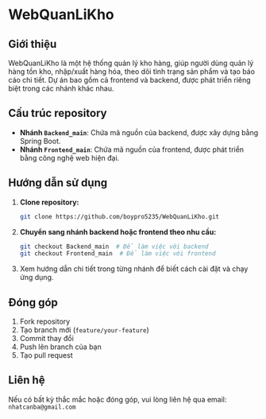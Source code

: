 # WebQuanLiKho

## Giới thiệu
WebQuanLiKho là một hệ thống quản lý kho hàng, giúp người dùng quản lý hàng tồn kho, nhập/xuất hàng hóa, theo dõi tình trạng sản phẩm và tạo báo cáo chi tiết. Dự án bao gồm cả frontend và backend, được phát triển riêng biệt trong các nhánh khác nhau.

## Cấu trúc repository
- **Nhánh `Backend_main`**: Chứa mã nguồn của backend, được xây dựng bằng Spring Boot.
- **Nhánh `Frontend_main`**: Chứa mã nguồn của frontend, được phát triển bằng công nghệ web hiện đại.

## Hướng dẫn sử dụng
1. **Clone repository:**
   ```sh
   git clone https://github.com/boypro5235/WebQuanLiKho.git
   ```
2. **Chuyển sang nhánh backend hoặc frontend theo nhu cầu:**
   ```sh
   git checkout Backend_main  # Để làm việc với backend
   git checkout Frontend_main  # Để làm việc với frontend
   ```
3. Xem hướng dẫn chi tiết trong từng nhánh để biết cách cài đặt và chạy ứng dụng.

## Đóng góp
1. Fork repository
2. Tạo branch mới (`feature/your-feature`)
3. Commit thay đổi
4. Push lên branch của bạn
5. Tạo pull request

## Liên hệ
Nếu có bất kỳ thắc mắc hoặc đóng góp, vui lòng liên hệ qua email: `nhatcanba@gmail.com`

